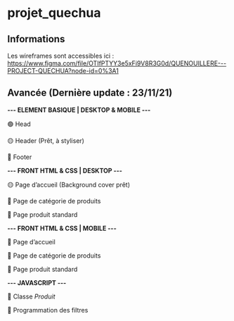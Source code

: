 # projet_quechua

## Informations

Les wireframes sont accessibles ici : https://www.figma.com/file/OTIfPTYY3e5xFi9V8R3G0d/QUENOUILLERE---PROJECT-QUECHUA?node-id=0%3A1

## Avancée (Dernière update  : 23/11/21)

**--- ELEMENT BASIQUE | DESKTOP & MOBILE ---**

🟢 Head

🟡 Header (Prêt, à styliser)

🔴 Footer


**--- FRONT HTML & CSS | DESKTOP ---**

🟡 Page d’accueil (Background cover prêt)

🔴 Page de catégorie de produits

🔴 Page produit standard


**--- FRONT HTML & CSS | MOBILE ---**

🔴 Page d’accueil

🔴 Page de catégorie de produits

🔴 Page produit standard


**--- JAVASCRIPT ---**

🔴 Classe *Produit*

🔴 Programmation des filtres